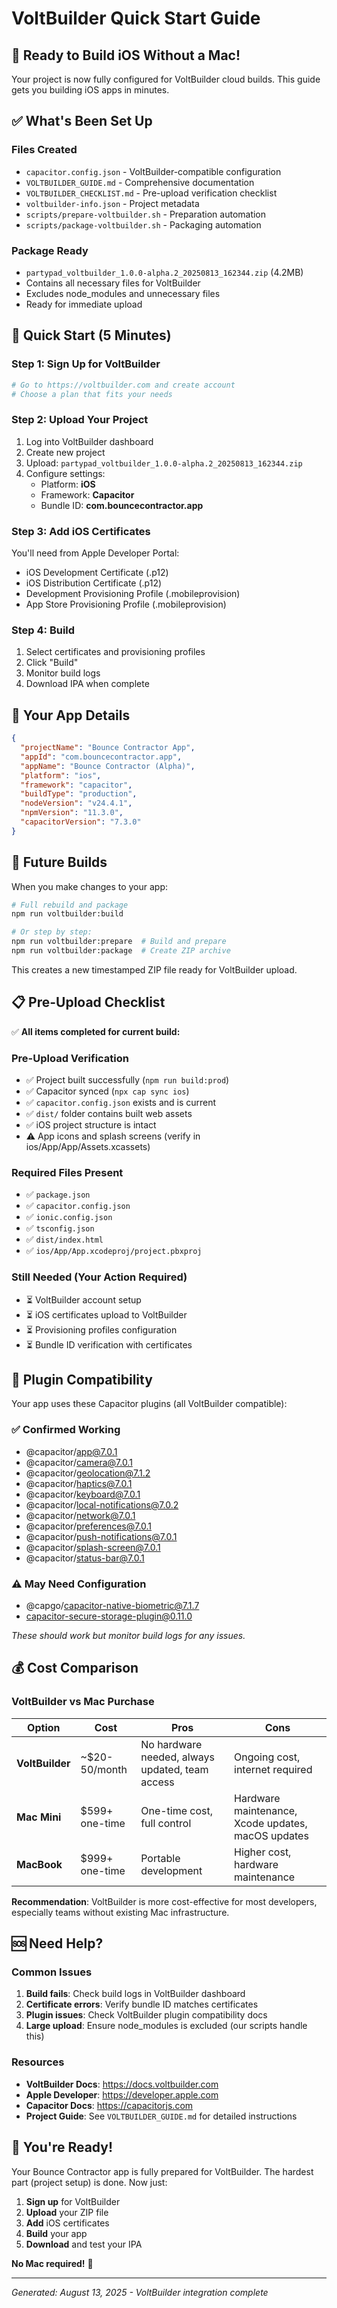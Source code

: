 # VoltBuilder Quick Start Guide

## 🚀 Ready to Build iOS Without a Mac!

Your project is now fully configured for VoltBuilder cloud builds. This guide gets you building iOS apps in minutes.

## ✅ What's Been Set Up

### Files Created

- `capacitor.config.json` - VoltBuilder-compatible configuration
- `VOLTBUILDER_GUIDE.md` - Comprehensive documentation
- `VOLTBUILDER_CHECKLIST.md` - Pre-upload verification checklist
- `voltbuilder-info.json` - Project metadata
- `scripts/prepare-voltbuilder.sh` - Preparation automation
- `scripts/package-voltbuilder.sh` - Packaging automation

### Package Ready

- `partypad_voltbuilder_1.0.0-alpha.2_20250813_162344.zip` (4.2MB)
- Contains all necessary files for VoltBuilder
- Excludes node_modules and unnecessary files
- Ready for immediate upload

## 🎯 Quick Start (5 Minutes)

### Step 1: Sign Up for VoltBuilder

```bash
# Go to https://voltbuilder.com and create account
# Choose a plan that fits your needs
```

### Step 2: Upload Your Project

1. Log into VoltBuilder dashboard
2. Create new project
3. Upload: `partypad_voltbuilder_1.0.0-alpha.2_20250813_162344.zip`
4. Configure settings:
   - Platform: **iOS**
   - Framework: **Capacitor**
   - Bundle ID: **com.bouncecontractor.app**

### Step 3: Add iOS Certificates

You'll need from Apple Developer Portal:

- iOS Development Certificate (.p12)
- iOS Distribution Certificate (.p12)
- Development Provisioning Profile (.mobileprovision)
- App Store Provisioning Profile (.mobileprovision)

### Step 4: Build

1. Select certificates and provisioning profiles
2. Click "Build"
3. Monitor build logs
4. Download IPA when complete

## 📱 Your App Details

```json
{
  "projectName": "Bounce Contractor App",
  "appId": "com.bouncecontractor.app",
  "appName": "Bounce Contractor (Alpha)",
  "platform": "ios",
  "framework": "capacitor",
  "buildType": "production",
  "nodeVersion": "v24.4.1",
  "npmVersion": "11.3.0",
  "capacitorVersion": "7.3.0"
}
```

## 🔄 Future Builds

When you make changes to your app:

```bash
# Full rebuild and package
npm run voltbuilder:build

# Or step by step:
npm run voltbuilder:prepare  # Build and prepare
npm run voltbuilder:package  # Create ZIP archive
```

This creates a new timestamped ZIP file ready for VoltBuilder upload.

## 📋 Pre-Upload Checklist

✅ **All items completed for current build:**

### Pre-Upload Verification

- ✅ Project built successfully (`npm run build:prod`)
- ✅ Capacitor synced (`npx cap sync ios`)
- ✅ `capacitor.config.json` exists and is current
- ✅ `dist/` folder contains built web assets
- ✅ iOS project structure is intact
- ⚠️ App icons and splash screens (verify in ios/App/App/Assets.xcassets)

### Required Files Present

- ✅ `package.json`
- ✅ `capacitor.config.json`
- ✅ `ionic.config.json`
- ✅ `tsconfig.json`
- ✅ `dist/index.html`
- ✅ `ios/App/App.xcodeproj/project.pbxproj`

### Still Needed (Your Action Required)

- ⏳ VoltBuilder account setup
- ⏳ iOS certificates upload to VoltBuilder
- ⏳ Provisioning profiles configuration
- ⏳ Bundle ID verification with certificates

## 🔌 Plugin Compatibility

Your app uses these Capacitor plugins (all VoltBuilder compatible):

### ✅ Confirmed Working

- @capacitor/app@7.0.1
- @capacitor/camera@7.0.1
- @capacitor/geolocation@7.1.2
- @capacitor/haptics@7.0.1
- @capacitor/keyboard@7.0.1
- @capacitor/local-notifications@7.0.2
- @capacitor/network@7.0.1
- @capacitor/preferences@7.0.1
- @capacitor/push-notifications@7.0.1
- @capacitor/splash-screen@7.0.1
- @capacitor/status-bar@7.0.1

### ⚠️ May Need Configuration

- @capgo/capacitor-native-biometric@7.1.7
- capacitor-secure-storage-plugin@0.11.0

_These should work but monitor build logs for any issues._

## 💰 Cost Comparison

### VoltBuilder vs Mac Purchase

| Option          | Cost           | Pros                                            | Cons                                               |
| --------------- | -------------- | ----------------------------------------------- | -------------------------------------------------- |
| **VoltBuilder** | ~$20-50/month  | No hardware needed, always updated, team access | Ongoing cost, internet required                    |
| **Mac Mini**    | $599+ one-time | One-time cost, full control                     | Hardware maintenance, Xcode updates, macOS updates |
| **MacBook**     | $999+ one-time | Portable development                            | Higher cost, hardware maintenance                  |

**Recommendation**: VoltBuilder is more cost-effective for most developers, especially teams without existing Mac infrastructure.

## 🆘 Need Help?

### Common Issues

1. **Build fails**: Check build logs in VoltBuilder dashboard
2. **Certificate errors**: Verify bundle ID matches certificates
3. **Plugin issues**: Check VoltBuilder plugin compatibility docs
4. **Large upload**: Ensure node_modules is excluded (our scripts handle this)

### Resources

- **VoltBuilder Docs**: https://docs.voltbuilder.com
- **Apple Developer**: https://developer.apple.com
- **Capacitor Docs**: https://capacitorjs.com
- **Project Guide**: See `VOLTBUILDER_GUIDE.md` for detailed instructions

## 🎉 You're Ready!

Your Bounce Contractor app is fully prepared for VoltBuilder. The hardest part (project setup) is done. Now just:

1. **Sign up** for VoltBuilder
2. **Upload** your ZIP file
3. **Add** iOS certificates
4. **Build** your app
5. **Download** and test your IPA

**No Mac required!** 🎊

---

_Generated: August 13, 2025 - VoltBuilder integration complete_

